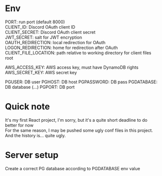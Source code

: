# Env
PORT: run port (default 8000)  
CLIENT_ID: Discord OAuth client ID  
CLIENT_SECRET: Discord OAuth client secret  
JWT_SECRET: salt for JWT encryption  
OAUTH_REDIRECTION: local redirection for OAuth  
LOGON_REDIRECTION: home for redirection after OAuth  
CLIENT_FILE_LOCATION: path relative to working directory for client files root

AWS_ACCESS_KEY: AWS access key, must have DynamoDB rights  
AWS_SECRET_KEY: AWS secret key

PGUSER: DB user
PGHOST: DB host
PGPASSWORD: DB pass
PGDATABASE: DB database (...)
PGPORT: DB port

# Quick note

It's my first React project, I'm sorry, but it's a quite short deadline to do better for now  
For the same reason, I may be pushed some ugly conf files in this project. And the history is... quite ugly.

# Server setup

Create a correct PG database according to PGDATABASE env value